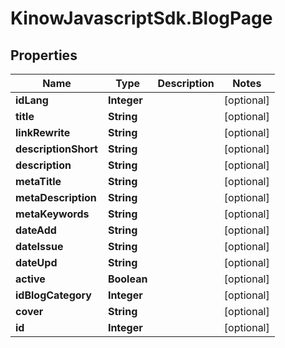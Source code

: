 # KinowJavascriptSdk.BlogPage

## Properties
Name | Type | Description | Notes
------------ | ------------- | ------------- | -------------
**idLang** | **Integer** |  | [optional] 
**title** | **String** |  | [optional] 
**linkRewrite** | **String** |  | [optional] 
**descriptionShort** | **String** |  | [optional] 
**description** | **String** |  | [optional] 
**metaTitle** | **String** |  | [optional] 
**metaDescription** | **String** |  | [optional] 
**metaKeywords** | **String** |  | [optional] 
**dateAdd** | **String** |  | [optional] 
**dateIssue** | **String** |  | [optional] 
**dateUpd** | **String** |  | [optional] 
**active** | **Boolean** |  | [optional] 
**idBlogCategory** | **Integer** |  | [optional] 
**cover** | **String** |  | [optional] 
**id** | **Integer** |  | [optional] 


